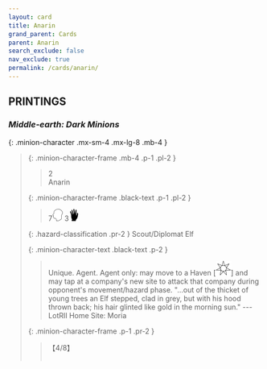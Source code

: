 ```yaml
---
layout: card
title: Anarin
grand_parent: Cards
parent: Anarin
search_exclude: false
nav_exclude: true
permalink: /cards/anarin/
---
```


## PRINTINGS


### _Middle-earth: Dark Minions_

{: .minion-character .mx-sm-4 .mx-lg-8 .mb-4 }
> {: .minion-character-frame .mb-4 .p-1 .pl-2 }
> > <div class="hazard-mp">2</div>
> > <div class="card-name">Anarin</div>
>
> {: .minion-character-frame .black-text .p-1 .pl-2 }
> > 7![](/assets/images/mind.svg) 3![](/assets/images/di.svg)
>
> {: .hazard-classification .pr-2 }
> Scout/Diplomat Elf
>
> {: .minion-character-text .black-text .p-2 }
> > Unique. Agent. Agent only: may move to a Haven \[![](/assets/images/free-haven.svg)] and may tap at a company's new site to attack that company during opponent's movement/hazard phase.  "...out of the thicket of young trees an Elf stepped, clad in grey, but with his hood thrown back; his hair glinted like gold in the morning sun." ---LotRII  Home Site: Moria 
>
> {: .minion-character-frame .p-1 .pr-2 }
> > <div class="card-shield">【4/8】</div>
> > <div class="card-corruption-white">&nbsp;</div>
